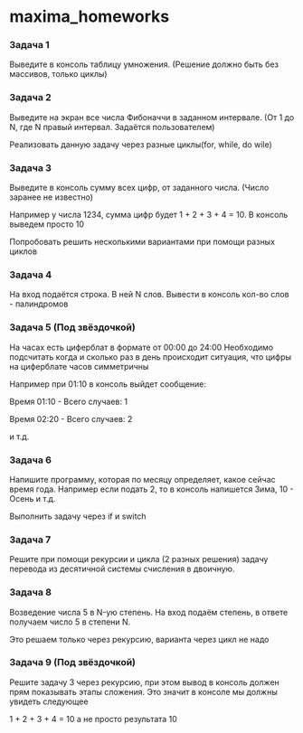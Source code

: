 # maxima_homeworks

<h3>Задача 1</h3>
Выведите в консоль таблицу умножения. (Решение должно быть без массивов, только циклы)

<h3>Задача 2</h3>

Выведите на экран все числа Фибоначчи в заданном интервале. (От 1 до N, где N правый интервал. Задаётся пользователем)

Реализовать данную задачу через разные циклы(for, while, do wile)

<h3>Задача 3</h3>

Выведите в консоль сумму всех цифр, от заданного числа. (Число заранее не известно)

Например у числа 1234, сумма цифр будет 1 + 2 + 3 + 4 = 10. В консоль выведем просто 10

Попробовать решить несколькими вариантами при помощи разных циклов

<h3>Задача 4</h3>

На вход подаётся строка. В ней N слов. Вывести в консоль кол-во слов - палиндромов

<h3>Задача 5 (Под звёздочкой)</h3> 

На часах есть циферблат в формате от 00:00 до 24:00
Необходимо подсчитать когда и сколько раз в день происходит ситуация, что цифры на циферблате часов симметричны

Например при 01:10 в консоль выйдет сообщение:

Время 01:10 - Всего случаев: 1

Время 02:20 - Всего случаев: 2

и т.д.

<h3>Задача 6</h3>

Напишите программу, которая по месяцу определяет, какое сейчас время года. Например если подать 2, то в консоль напишется Зима, 10 - Осень и т.д.

Выполнить задачу через if и switch

<h3>Задача 7</h3>

Решите при помощи рекурсии и цикла (2 разных решения) задачу перевода из десятичной системы счисления в двоичную.

<h3>Задача 8</h3>

Возведение числа 5 в N-ую степень. На вход подаём степень, в ответе получаем число 5 в степени N.

Это решаем только через рекурсию, варианта через цикл не надо

<h3>Задача 9 (Под звёздочкой)</h3> 

Решите задачу 3 через рекурсию, при этом вывод в консоль должен прям показывать этапы сложения. Это значит в консоле мы должны увидеть следующее

1 + 2 + 3 + 4 = 10 а не просто результата 10
